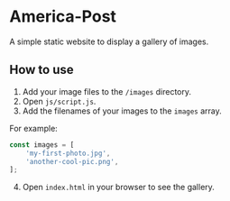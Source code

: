 # America-Post

A simple static website to display a gallery of images.

## How to use

1.  Add your image files to the `/images` directory.
2.  Open `js/script.js`.
3.  Add the filenames of your images to the `images` array.

For example:
```javascript
const images = [
    'my-first-photo.jpg',
    'another-cool-pic.png',
];
```

4.  Open `index.html` in your browser to see the gallery.
